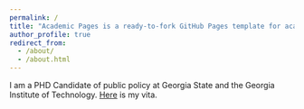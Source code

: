 ```yaml
---
permalink: /
title: "Academic Pages is a ready-to-fork GitHub Pages template for academic personal websites"
author_profile: true
redirect_from: 
  - /about/
  - /about.html
---
```


I am a PHD Candidate of public policy at Georgia State and the Georgia Institute of Technology. [Here](https://github.com/jgreathouse9/jgreathouse9.github.io/blob/master/files/VitaWeb.pdf) is my vita.
